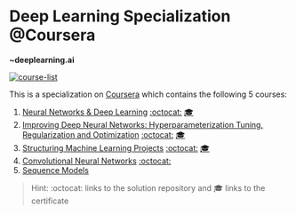 # Deep Learning Specialization @Coursera
__~deeplearning.ai__

[![course-list](https://img.shields.io/badge/also%20see-Other%20Coursera%20Courses-1f72ff.svg)](https://github.com/anishLearnsToCode/course-list#coursera)

This is a specialization on 
[Coursera](https://www.coursera.org/specializations/deep-learning) 
which contains the following 5 courses:

1. [Neural Networks & Deep Learning](https://www.coursera.org/learn/neural-networks-deep-learning?specialization=deep-learning) 
   [:octocat:](https://github.com/anishLearnsToCode/neural-networks-deep-learning)
   [🎓](http://coursera.org/verify/2QP8D8FZ28B7)
1. [Improving Deep Neural Networks: Hyperparameterization Tuning, Regularization and Optimization](https://www.coursera.org/learn/deep-neural-network?specialization=deep-learning)
   [:octocat:](https://github.com/anishLearnsToCode/improving-deep-neural-networks)
   [🎓](https://coursera.org/verify/WLLHPCZSRZ2Y)
1. [Structuring Machine Learning Projects](https://www.coursera.org/learn/machine-learning-projects?specialization=deep-learning) 
   [:octocat:](https://github.com/anishLearnsToCode/structuring-ml-projects)
   [🎓](https://coursera.org/verify/SX8LNSPRY6NR)
1. [Convolutional Neural Networks](https://www.coursera.org/learn/convolutional-neural-networks?specialization=deep-learning) 
   [:octocat:](https://github.com/anishLearnsToCode/cnn-deeplearning-ai)
1. [Sequence Models](https://www.coursera.org/learn/nlp-sequence-models) 

> Hint: :octocat: links to the solution repository and 🎓 links to the certificate
